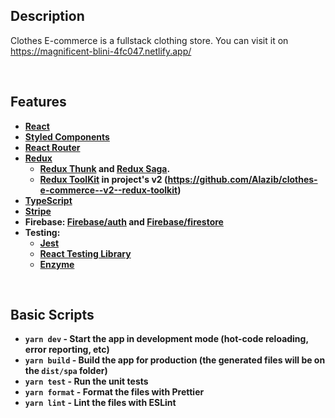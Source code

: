 ## Description
Clothes E-commerce is a fullstack clothing store. You can visit it on https://magnificent-blini-4fc047.netlify.app/

<br>

## Features

<b>

- [React](https://react.dev/)
- [Styled Components](https://styled-components.com/)
- [React Router](https://reactrouter.com/en/main)
- [Redux](https://reactrouter.com/en/main)
  - [Redux Thunk](https://github.com/reduxjs/redux-thunk) and [Redux Saga](https://redux-saga.js.org/).
  - [Redux ToolKit](https://redux-toolkit.js.org/) in project's v2 (https://github.com/Alazib/clothes-e-commerce--v2--redux-toolkit) 
- [TypeScript](https://www.typescriptlang.org/)
- [Stripe](https://stripe.com/docs/api) 
- Firebase: [Firebase/auth](https://firebase.google.com/docs/auth) and [Firebase/firestore](https://firebase.google.com/docs/firestore)
- Testing:
  - [Jest](https://jestjs.io/es-ES/)
  - [React Testing Library](https://testing-library.com/docs/react-testing-library/intro/)
  - [Enzyme](https://enzymejs.github.io/enzyme/)
    
<br>

## Basic Scripts

- `yarn dev` - Start the app in development mode (hot-code reloading, error reporting, etc)
- `yarn build` - Build the app for production (the generated files will be on the `dist/spa` folder)
- `yarn test` - Run the unit tests
- `yarn format` - Format the files with Prettier
- `yarn lint` - Lint the files with ESLint
